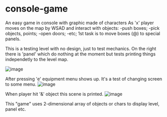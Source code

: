 # console-game
An easy game in console with graphic made of characters
As 'x' player moves on the map by WSAD and interact with objects:
  -push boxes;
  -pick objects, points;
  -open doors;
  -etc;
1st task is to move boxes (@) to special panels.

This is a testing level with no design, just to test mechanics.
On the right there is 'panel' which do nothing at the moment but tests printing things independetly to the level map.

![image](https://user-images.githubusercontent.com/61236761/156192579-e1e39c1f-2508-46ac-87af-ffaeee2c3801.png)

After pressing 'e' equipment menu shows up. It's a test of changing screen to some menu.
![image](https://user-images.githubusercontent.com/61236761/156192736-b525122b-13b7-45a5-9f04-3b12053f1f52.png)

When player hit '&' object this scene is printed.
![image](https://user-images.githubusercontent.com/61236761/156193706-f7e92536-dfa7-4d72-a714-769637029927.png)

This "game" uses 2-dimensional array of objects or chars to display level, panel etc.
